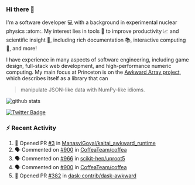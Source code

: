 ### Hi there 👋 

I'm a software developer 💻 with a background in experimental nuclear physics :atom:. My interest lies in tools :wrench: to improve productivity :chart_with_upwards_trend: and scientific insight :telescope:, including rich documentation 📚, interactive computing 🧮, and more! 

I have experience in many aspects of software engineering, including game design, full-stack web development, and high-performance numeric computing. My main focus at Princeton is on the [Awkward Array project](awkward-array.org/), which describes itself as a library that can 
> manipulate JSON-like data with NumPy-like idioms.

![github stats](https://github-readme-stats.vercel.app/api?username=agoose77&show_icons=true&hide_rank=true&hide_title=true&bg_color=30,e76445,904e95&text_color=efe3ec&icon_color=efe3ec)
<!--
**agoose77/agoose77** is a ✨ _special_ ✨ repository because its `README.md` (this file) appears on your GitHub profile.

Here are some ideas to get you started:

- 🔭 I’m currently working on ...
- 🌱 I’m currently learning ...
- 👯 I’m looking to collaborate on ...
- 🤔 I’m looking for help with ...
- 💬 Ask me about ...
- 📫 How to reach me: ...
- 😄 Pronouns: ...
- ⚡ Fun fact: ...
-->

[![Twitter Badge](https://img.shields.io/twitter/follow/agoose77?style=flat-square&logo=Twitter&logoColor=white&color=cornflowerblue)](https://twitter.com/agoose77)

### :zap: Recent Activity

<!--START_SECTION:activity-->
1. 💪 Opened PR [#3](https://github.com/ManasviGoyal/kaitai_awkward_runtime/pull/3) in [ManasviGoyal/kaitai_awkward_runtime](https://github.com/ManasviGoyal/kaitai_awkward_runtime)
2. 🗣 Commented on [#900](https://github.com/CoffeaTeam/coffea/pull/900#issuecomment-1752057286) in [CoffeaTeam/coffea](https://github.com/CoffeaTeam/coffea)
3. 🗣 Commented on [#966](https://github.com/scikit-hep/uproot5/pull/966#issuecomment-1751999738) in [scikit-hep/uproot5](https://github.com/scikit-hep/uproot5)
4. 🗣 Commented on [#900](https://github.com/CoffeaTeam/coffea/pull/900#issuecomment-1751998548) in [CoffeaTeam/coffea](https://github.com/CoffeaTeam/coffea)
5. 💪 Opened PR [#382](https://github.com/dask-contrib/dask-awkward/pull/382) in [dask-contrib/dask-awkward](https://github.com/dask-contrib/dask-awkward)
<!--END_SECTION:activity-->
